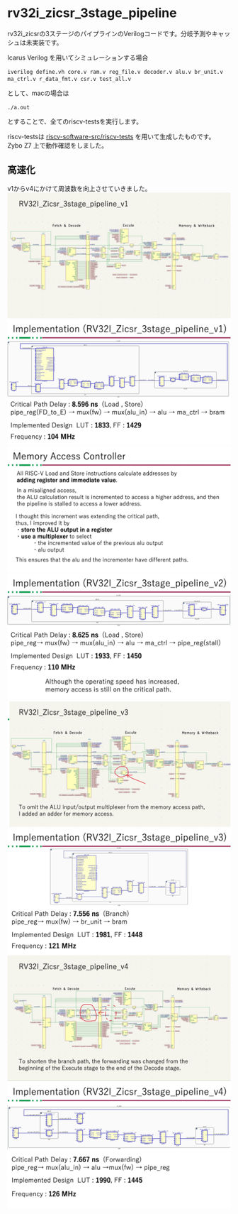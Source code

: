 # rv32i_zicsr_3stage_pipeline
rv32i_zicsrの3ステージのパイプラインのVerilogコードです。分岐予測やキャッシュは未実装です。

Icarus Verilog を用いてシミュレーションする場合

```
iverilog define.vh core.v ram.v reg_file.v decoder.v alu.v br_unit.v ma_ctrl.v r_data_fmt.v csr.v test_all.v
```

として、macの場合は
```
./a.out
```
とすることで、全てのriscv-testsを実行します。

riscv-testsは [riscv-software-src/riscv-tests](https://github.com/riscv-software-src/riscv-tests) を用いて生成したものです。
Zybo Z7 上で動作確認をしました。

## 高速化
v1からv4にかけて周波数を向上させていきました。
![](jpeg/v1_schematic.jpeg)
![](jpeg/v1_implement.jpeg)
![](jpeg/v2_improve.jpeg)
![](jpeg/v2_implement.jpeg)
![](jpeg/v3_schematic.jpeg)
![](jpeg/v3_implement.jpeg)
![](jpeg/v4_schematic.jpeg)
![](jpeg/v4_implement.jpeg)

